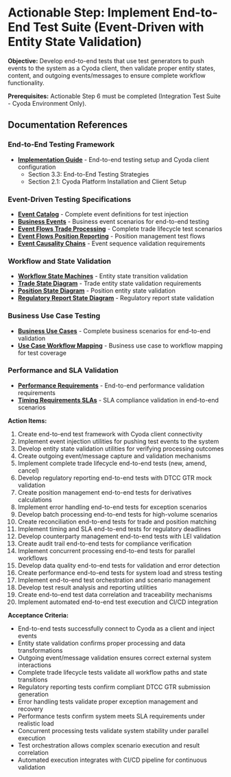 # Actionable Step: Implement End-to-End Test Suite (Event-Driven with Entity State Validation)

**Objective:** Develop end-to-end tests that use test generators to push events to the system as a Cyoda client, then validate proper entity states, content, and outgoing events/messages to ensure complete workflow functionality.

**Prerequisites:** Actionable Step 6 must be completed (Integration Test Suite - Cyoda Environment Only).

## Documentation References

### End-to-End Testing Framework
- **[Implementation Guide](../../docs/content/System-Specification/implementation-guide.md)** - End-to-end testing setup and Cyoda client configuration
  - Section 3.3: End-to-End Testing Strategies
  - Section 2.1: Cyoda Platform Installation and Client Setup

### Event-Driven Testing Specifications
- **[Event Catalog](../../docs/content/System-Specification/events/event-catalog.md)** - Complete event definitions for test injection
- **[Business Events](../../docs/content/System-Specification/events/business-events.md)** - Business event scenarios for end-to-end testing
- **[Event Flows Trade Processing](../../docs/content/System-Specification/events/event-flows-trade-processing.md)** - Complete trade lifecycle test scenarios
- **[Event Flows Position Reporting](../../docs/content/System-Specification/events/event-flows-position-reporting.md)** - Position management test flows
- **[Event Causality Chains](../../docs/content/System-Specification/events/event-causality-chains.md)** - Event sequence validation requirements

### Workflow and State Validation
- **[Workflow State Machines](../../docs/content/System-Specification/workflows/workflow-state-machines.md)** - Entity state transition validation
- **[Trade State Diagram](../../docs/content/System-Specification/workflows/trade-state-diagram.mmd)** - Trade entity state validation requirements
- **[Position State Diagram](../../docs/content/System-Specification/workflows/position-state-diagram.mmd)** - Position entity state validation
- **[Regulatory Report State Diagram](../../docs/content/System-Specification/workflows/regulatory-report-state-diagram.mmd)** - Regulatory report state validation

### Business Use Case Testing
- **[Business Use Cases](../../docs/content/System-Specification/business/business-use-cases.md)** - Complete business scenarios for end-to-end validation
- **[Use Case Workflow Mapping](../../docs/content/System-Specification/workflows/use-case-workflow-mapping.md)** - Business use case to workflow mapping for test coverage

### Performance and SLA Validation
- **[Performance Requirements](../../docs/content/System-Specification/requirements/performance-requirements.md)** - End-to-end performance validation requirements
- **[Timing Requirements SLAs](../../docs/content/System-Specification/requirements/timing-requirements-slas.md)** - SLA compliance validation in end-to-end scenarios

**Action Items:**
1. Create end-to-end test framework with Cyoda client connectivity
2. Implement event injection utilities for pushing test events to the system
3. Develop entity state validation utilities for verifying processing outcomes
4. Create outgoing event/message capture and validation mechanisms
5. Implement complete trade lifecycle end-to-end tests (new, amend, cancel)
6. Develop regulatory reporting end-to-end tests with DTCC GTR mock validation
7. Create position management end-to-end tests for derivatives calculations
8. Implement error handling end-to-end tests for exception scenarios
9. Develop batch processing end-to-end tests for high-volume scenarios
10. Create reconciliation end-to-end tests for trade and position matching
11. Implement timing and SLA end-to-end tests for regulatory deadlines
12. Develop counterparty management end-to-end tests with LEI validation
13. Create audit trail end-to-end tests for compliance verification
14. Implement concurrent processing end-to-end tests for parallel workflows
15. Develop data quality end-to-end tests for validation and error detection
16. Create performance end-to-end tests for system load and stress testing
17. Implement end-to-end test orchestration and scenario management
18. Develop test result analysis and reporting utilities
19. Create end-to-end test data correlation and traceability mechanisms
20. Implement automated end-to-end test execution and CI/CD integration

**Acceptance Criteria:**
- End-to-end tests successfully connect to Cyoda as a client and inject events
- Entity state validation confirms proper processing and data transformations
- Outgoing event/message validation ensures correct external system interactions
- Complete trade lifecycle tests validate all workflow paths and state transitions
- Regulatory reporting tests confirm compliant DTCC GTR submission generation
- Error handling tests validate proper exception management and recovery
- Performance tests confirm system meets SLA requirements under realistic load
- Concurrent processing tests validate system stability under parallel execution
- Test orchestration allows complex scenario execution and result correlation
- Automated execution integrates with CI/CD pipeline for continuous validation
